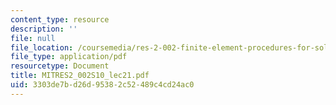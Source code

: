 ```yaml
---
content_type: resource
description: ''
file: null
file_location: /coursemedia/res-2-002-finite-element-procedures-for-solids-and-structures-spring-2010/3303de7bd26d95382c52489c4cd24ac0_MITRES2_002S10_lec21.pdf
file_type: application/pdf
resourcetype: Document
title: MITRES2_002S10_lec21.pdf
uid: 3303de7b-d26d-9538-2c52-489c4cd24ac0
---
```

